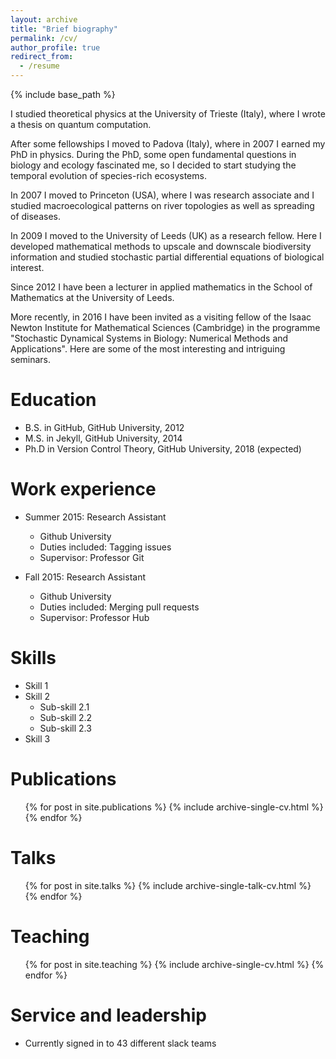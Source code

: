 ```yaml
---
layout: archive
title: "Brief biography"
permalink: /cv/
author_profile: true
redirect_from:
  - /resume
---
```


{% include base_path %}

I studied theoretical physics at the University of Trieste (Italy), where I wrote a thesis on quantum computation.

After some fellowships I moved to Padova (Italy), where in 2007 I earned my PhD in physics. During the PhD, some open fundamental questions in biology and ecology fascinated me, so I decided to start studying the temporal evolution of species-rich ecosystems.

In 2007 I moved to Princeton (USA), where I was research associate and I studied macroecological patterns on river topologies as well as spreading of diseases.

In 2009 I moved to the University of Leeds (UK) as a research fellow. Here I developed mathematical methods to upscale and downscale biodiversity information and studied stochastic partial differential equations of biological interest.

Since 2012 I have been a lecturer in applied mathematics in the School of Mathematics at the University of Leeds.

More recently, in 2016 I have been invited as a visiting fellow of the Isaac Newton Institute for Mathematical Sciences (Cambridge) in the programme "Stochastic Dynamical Systems in Biology: Numerical Methods and Applications". Here are some of the most interesting and intriguing seminars.

Education
======
* B.S. in GitHub, GitHub University, 2012
* M.S. in Jekyll, GitHub University, 2014
* Ph.D in Version Control Theory, GitHub University, 2018 (expected)

Work experience
======
* Summer 2015: Research Assistant
  * Github University
  * Duties included: Tagging issues
  * Supervisor: Professor Git

* Fall 2015: Research Assistant
  * Github University
  * Duties included: Merging pull requests
  * Supervisor: Professor Hub
  
Skills
======
* Skill 1
* Skill 2
  * Sub-skill 2.1
  * Sub-skill 2.2
  * Sub-skill 2.3
* Skill 3

Publications
======
  <ul>{% for post in site.publications %}
    {% include archive-single-cv.html %}
  {% endfor %}</ul>
  
Talks
======
  <ul>{% for post in site.talks %}
    {% include archive-single-talk-cv.html %}
  {% endfor %}</ul>
  
Teaching
======
  <ul>{% for post in site.teaching %}
    {% include archive-single-cv.html %}
  {% endfor %}</ul>
  
Service and leadership
======
* Currently signed in to 43 different slack teams
